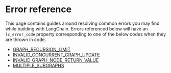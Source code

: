 # Error reference

This page contains guides around resolving common errors you may find while building with LangChain.
Errors referenced below will have an `lc_error_code` property corresponding to one of the below codes when they are thrown in code.

- [GRAPH_RECURSION_LIMIT](./GRAPH_RECURSION_LIMIT.ipynb)
- [INVALID_CONCURRENT_GRAPH_UPDATE](./INVALID_CONCURRENT_GRAPH_UPDATE.ipynb)
- [INVALID_GRAPH_NODE_RETURN_VALUE](./INVALID_GRAPH_NODE_RETURN_VALUE.ipynb)
- [MULTIPLE_SUBGRAPHS](./MULTIPLE_SUBGRAPHS.ipynb)
